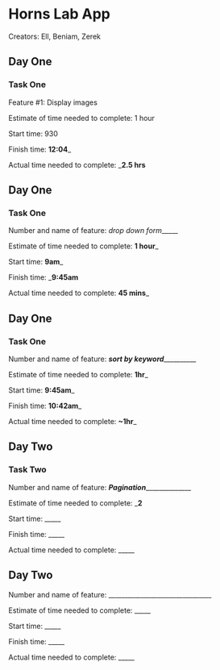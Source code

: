# Horns Lab App
Creators:
Ell, Beniam, Zerek


## Day One
### Task One
Feature #1: Display images

Estimate of time needed to complete: 1 hour

Start time: 930

Finish time: __12:04___

Actual time needed to complete: ___2.5 hrs__

## Day One
### Task One
Number and name of feature: _drop down form______

Estimate of time needed to complete: __1 hour___

Start time: __9am___

Finish time: ___9:45am__

Actual time needed to complete: __45 mins___

## Day One
### Task One
Number and name of feature: ___________sort by keyword_____________________

Estimate of time needed to complete: __1hr___

Start time: __9:45am___

Finish time: __10:42am___

Actual time needed to complete: __~1hr___

## Day Two
### Task Two
Number and name of feature: _________Pagination_______________________

Estimate of time needed to complete: ___2__

Start time: _____

Finish time: _____

Actual time needed to complete: _____
## Day Two
Number and name of feature: ________________________________

Estimate of time needed to complete: _____

Start time: _____

Finish time: _____

Actual time needed to complete: _____